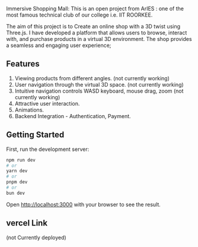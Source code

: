 Immersive Shopping Mall: This is an open project from ArIES : one of the most famous technical club of our college i.e. IIT ROORKEE.

The aim of this project is to Create an online shop with a 3D twist using Three.js. I have developed a platform that allows users to browse, interact with, and purchase products in a virtual 3D environment. The shop provides a seamless and engaging user experience;

## Features

1. Viewing products from different angles. (not currently working)
2. User navigation through the virtual 3D space. (not currently working)
3. Intuitive navigation controls WASD keyboard, mouse drag, zoom  (not currently working)
4. Attractive user interaction.
5. Animations.
6. Backend Integration - Authentication, Payment.

## Getting Started

First, run the development server:

```bash
npm run dev
# or
yarn dev
# or
pnpm dev
# or
bun dev
```

Open [http://localhost:3000](http://localhost:3000) with your browser to see the result.

## vercel Link
(not Currently deployed)
